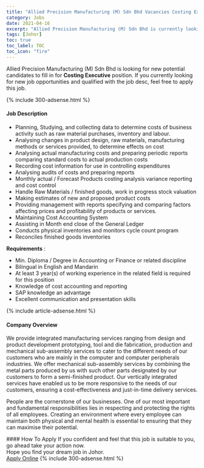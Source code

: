 ```yaml
---
title: "Allied Precision Manufacturing (M) Sdn Bhd Vacancies Costing Executive" 
category: Jobs 
date: 2021-04-16 
excerpt: "Allied Precision Manufacturing (M) Sdn Bhd is currently looking for suitable person to fill in the Costing Executive which based in Johor" 
tags: [Johor] 
toc: true 
toc_label: TOC 
toc_icon: "fire" 
--- 
```


<p>Allied Precision Manufacturing (M) Sdn Bhd is looking for new potential candidates to fill in for <b>Costing Executive</b> position. If you currently looking for new job opportunities and qualified with the job desc, feel free to apply this job.
</p>{% include 300-adsense.html %} 
<div><div><h4>Job Description</h4></div><div><div><span><div><ul><li>Planning, Studying, and collecting data to determine costs of business activity such as raw material purchases, inventory and labour.</li><li>Analysing changes in product design, raw materials, manufacturing methods or services provided, to determine effects on cost</li><li>Analysing actual manufacturing costs and preparing periodic reports comparing standard costs to actual production costs</li><li>Recording cost information for use in controlling expenditures</li><li>Analysing audits of costs and preparing reports</li><li>Monthly actual / Forecast Products costing analysis variance reporting and cost control</li><li>Handle Raw Materials / finished goods, work in progress stock valuation</li><li>Making estimates of new and proposed product costs</li><li>Providing management with reports specifying and comparing factors affecting prices and profitability of products or services.</li><li>Maintaining Cost Accounting System</li><li>Assisting in Month end close of the General Ledger</li><li>Conducts physical inventories and monitors cycle count program</li><li>Reconciles finished goods inventories</li></ul><p><strong>Requirements </strong>:</p><ul><li>Min. Diploma / Degree in Accounting or Finance or related discipline</li><li>Bilingual in English and Mandarin</li><li>At least 3 year(s) of working experience in the related field is required for this position</li><li>Knowledge of cost accounting and reporting</li><li>SAP knowledge an advantage</li><li>Excellent communication and presentation skills</li></ul></div></span></div></div></div> 
{% include article-adsense.html %} 
<div><div><h4>Company Overview</h4></div><div><div><span><div><p>We provide integrated manufacturing services ranging from design and product development prototyping, tool and die fabrication, production and mechanical sub-assembly services to cater to the different needs of our customers who are mainly in the computer and computer peripherals industries. We offer mechanical sub-assembly services by combining the metal parts produced by us with such other parts designated by our customers to form a semi-finished product. Our vertically integrated services have enabled us to be more responsive to the needs of our customers, ensuring a&#160;cost-effectiveness and just-in-time delivery services.</p><p>People are the cornerstone of our businesses. One of our most important and fundamental responsibilities lies in respecting and protecting the rights of all employees. Creating an environment where every employee can maintain both physical and mental health is essential to ensuring that they can maximise their potential.</p></div></span></div></div></div> 
#### How To Apply 
If you confident and feel that this job is suitable to you, go ahead take your action now. <br/> 
Hope you find your dream job in Johor. <br/> 
<a href="https://www.jobstreet.com.my/en/job/costing-executive-4540239?jobId=jobstreet-my-job-4540239&" class="btn btn--info" target="_blank" rel="nofollow noopenner">Apply Online</a> 
{% include 300-adsense.html %} 